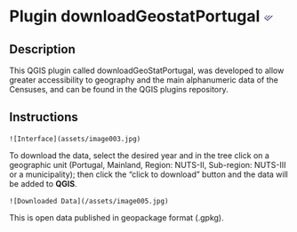 # Plugin downloadGeostatPortugal ![INE](icon.png)

## Description
This QGIS plugin called downloadGeoStatPortugal, was developed to allow greater accessibility to geography and the main alphanumeric data of the Censuses, and can be found in the QGIS plugins repository.

## Instructions

	![Interface](assets/image003.jpg)

To download the data, select the desired year and in the tree click on a geographic unit (Portugal, Mainland, Region: NUTS-II, Sub-region: NUTS-III or a municipality); then click the “click to download” button and the data will be added to **QGIS**.


    ![Downloaded Data](/assets/image005.jpg)

This is open data published in geopackage format (.gpkg).